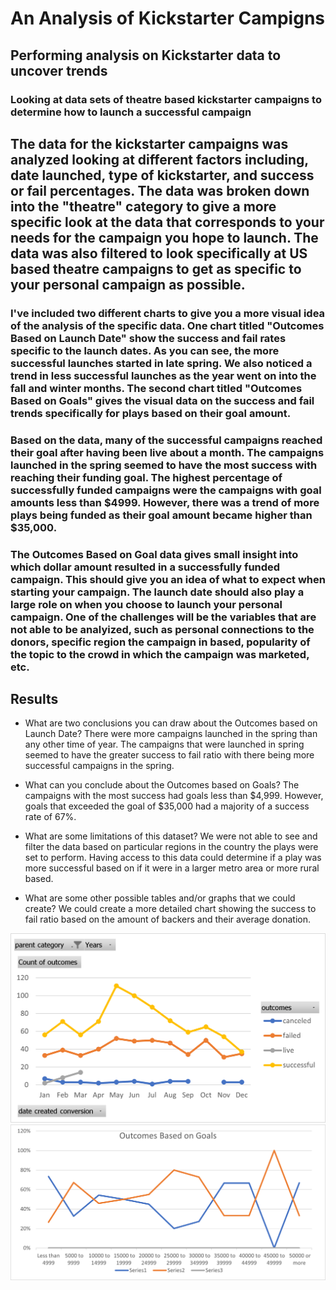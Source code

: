 # An Analysis of Kickstarter Campigns

## Performing analysis on Kickstarter data to uncover trends

### Looking at data sets of theatre based kickstarter campaigns to determine how to launch a successful campaign

## The data for the kickstarter campaigns was analyzed looking at different factors including, date launched, type of kickstarter, and success or fail percentages. The data was broken down into the "theatre" category to give a more specific look at the data that corresponds to your needs for the campaign you hope to launch. The data was also filtered to look specifically at US based theatre campaigns to get as specific to your personal campaign as possible.

### I've included two different charts to give you a more visual idea of the analysis of the specific data. One chart titled "Outcomes Based on Launch Date" show the success and fail rates specific to the launch dates. As you can see, the more successful launches started in late spring. We also noticed a trend in less successful launches as the year went on into the fall and winter months. The second chart titled "Outcomes Based on Goals" gives the visual data on the success and fail trends specifically for plays based on their goal amount.

### Based on the data, many of the successful campaigns reached their goal after having been live about a month. The campaigns launched in the spring seemed to have the most success with reaching their funding goal. The highest percentage of successfully funded campaigns were the campaigns with goal amounts less than $4999. However, there was a trend of more plays being funded as their goal amount became higher than $35,000.

### The Outcomes Based on Goal data gives small insight into which dollar amount resulted in a successfully funded campaign. This should give you an idea of what to expect when starting your campaign. The launch date should also play a large role on when you choose to launch your personal campaign. One of the challenges will be the variables that are not able to be analyized, such as personal connections to the donors, specific region the campaign in based, popularity of the topic to the crowd in which the campaign was marketed, etc.

## Results

- What are two conclusions you can draw about the Outcomes based on Launch Date?
     There were more campaigns launched in the spring than any other time of year. 
     The campaigns that were launched in spring seemed to have the greater success to fail 
     ratio with there being more successful campaigns in the spring.

- What can you conclude about the Outcomes based on Goals?
     The campaigns with the most success had goals less than $4,999. However, goals that 
     exceeded the goal of $35,000 had a majority of a success rate of 67%.

- What are some limitations of this dataset?
     We were not able to see and filter the data based on particular regions in the country the 
     plays were set to perform. Having access to this data could determine if a play was more 
     successful based on if it were in a larger metro area or more rural based.

- What are some other possible tables and/or graphs that we could create? 
     We could create a more detailed chart showing the success to fail ratio based on the amount 
     of backers and their average donation.
 


![Outcomes Based on Launch Date](https://github.com/amiecostello22/kickstarter-analysis/blob/main/OutcomesLaunchDate.png)
![Outcomes Based on Goals](Outcomes_vs_Goals.png)
